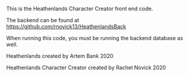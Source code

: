 This is the Heathenlands Character Creator front end code.

The backend can be found at https://github.com/rnovick13/HeathenlandsBack

When running this code, you must be running the backend database as well.

Heathenlands created by Artem Bank 2020

Heathenlands Character Creator created by Rachel Novick 2020
